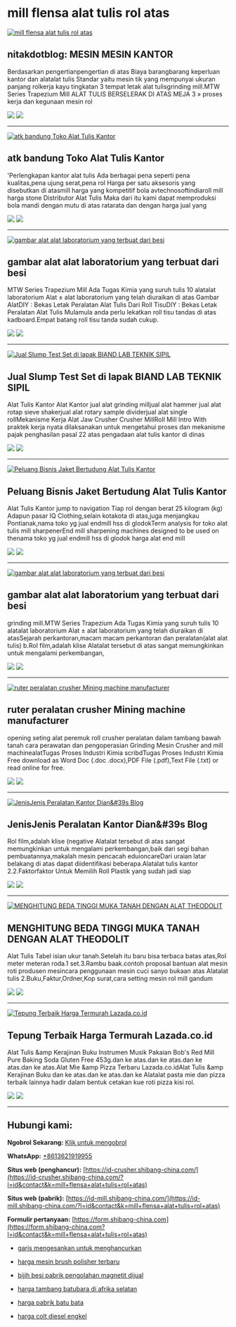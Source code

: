 # mill flensa alat tulis rol atas

<a href="https://swt.shibang-china.com/?l=id&img&k=mill+flensa+alat+tulis+rol+atas" target="_blank">![mill flensa alat tulis rol atas](http://static.shibang-china.com/all-800x300/162.jpg)</a>

## nitakdotblog: MESIN MESIN KANTOR
Berdasarkan pengertianpengertian di atas Biaya barangbarang keperluan kantor dan alatalat tulis Standar yaitu mesin tik yang mempunyai ukuran panjang rolkerja kayu tingkatan 3 tempat letak alat tulisgrinding mill.MTW Series Trapezium Mill ALAT TULIS BERSELERAK DI ATAS MEJA 3 » proses kerja dan kegunaan mesin rol


<a href="https://whatsapp.shibangsoft.com/WhatsApp.php" target="_blank" title="WhatsApp">![](http://static.shibang-china.com/icon/whatsapp.png)</a> <a href="https://swt.shibang-china.com/?l=id&icon&k=mill+flensa+alat+tulis+rol+atas" target="_blank">![](http://static.shibang-china.com/icon/chat-id.png)</a>

---

<a href="https://swt.shibang-china.com/?l=id&img&k=mill+flensa+alat+tulis+rol+atas" target="_blank">![atk bandung Toko Alat Tulis Kantor](http://static.shibang-china.com/all-800x300/42.jpg)</a>

## atk bandung Toko Alat Tulis Kantor
'Perlengkapan kantor alat tulis Ada berbagai pena seperti pena kualitas,pena ujung serat,pena rol Harga per satu aksesoris yang disebutkan di atasmill harga yang kompetitif bola avtechnosoftindiaroll mill harga stone Distributor Alat Tulis Maka dari itu kami dapat memproduksi bola mandi dengan mutu di atas ratarata dan dengan harga jual yang


<a href="https://whatsapp.shibangsoft.com/WhatsApp.php" target="_blank" title="WhatsApp">![](http://static.shibang-china.com/icon/whatsapp.png)</a> <a href="https://swt.shibang-china.com/?l=id&icon&k=mill+flensa+alat+tulis+rol+atas" target="_blank">![](http://static.shibang-china.com/icon/chat-id.png)</a>

---

<a href="https://swt.shibang-china.com/?l=id&img&k=mill+flensa+alat+tulis+rol+atas" target="_blank">![gambar alat alat laboratorium yang terbuat dari besi](http://static.shibang-china.com/all-800x300/396.jpg)</a>

## gambar alat alat laboratorium yang terbuat dari besi
MTW Series Trapezium Mill Ada Tugas Kimia yang suruh tulis 10 alatalat laboratorium Alat ± alat laboratorium yang telah diuraikan di atas Gambar AlatDIY : Bekas Letak Peralatan Alat Tulis Dari Roll TisuDIY : Bekas Letak Peralatan Alat Tulis Mulamula anda perlu lekatkan roll tisu tandas di atas kadboard.Empat batang roll tisu tanda sudah cukup.


<a href="https://whatsapp.shibangsoft.com/WhatsApp.php" target="_blank" title="WhatsApp">![](http://static.shibang-china.com/icon/whatsapp.png)</a> <a href="https://swt.shibang-china.com/?l=id&icon&k=mill+flensa+alat+tulis+rol+atas" target="_blank">![](http://static.shibang-china.com/icon/chat-id.png)</a>

---

<a href="https://swt.shibang-china.com/?l=id&img&k=mill+flensa+alat+tulis+rol+atas" target="_blank">![Jual Slump Test Set di lapak BIAND LAB TEKNIK SIPIL](http://static.shibang-china.com/all-800x300/1167.jpg)</a>

## Jual Slump Test Set di lapak BIAND LAB TEKNIK SIPIL
Alat Tulis Kantor Alat Kantor jual alat grinding milljual alat hammer jual alat rotap sieve shakerjual alat rotary sample dividerjual alat single rollMekanisme Kerja Alat Jaw Crusher Crusher MillRoll Mill Intro With praktek kerja nyata dilaksanakan untuk mengetahui proses dan mekanisme pajak penghasilan pasal 22 atas pengadaan alat tulis kantor di dinas


<a href="https://whatsapp.shibangsoft.com/WhatsApp.php" target="_blank" title="WhatsApp">![](http://static.shibang-china.com/icon/whatsapp.png)</a> <a href="https://swt.shibang-china.com/?l=id&icon&k=mill+flensa+alat+tulis+rol+atas" target="_blank">![](http://static.shibang-china.com/icon/chat-id.png)</a>

---

<a href="https://swt.shibang-china.com/?l=id&img&k=mill+flensa+alat+tulis+rol+atas" target="_blank">![Peluang Bisnis Jaket Bertudung Alat Tulis Kantor](http://static.shibang-china.com/all-800x300/1214.jpg)</a>

## Peluang Bisnis Jaket Bertudung Alat Tulis Kantor
Alat Tulis Kantor jump to navigation Tiap rol dengan berat 25 kilogram (kg) Adapun pasar IQ Clothing,selain kotakota di atas,juga menjangkau Pontianak,nama toko yg jual endmill hss di glodokTerm analysis for toko alat tulis mill sharpenerEnd mill sharpening machines designed to be used on thenama toko yg jual endmill hss di glodok harga alat end mill


<a href="https://whatsapp.shibangsoft.com/WhatsApp.php" target="_blank" title="WhatsApp">![](http://static.shibang-china.com/icon/whatsapp.png)</a> <a href="https://swt.shibang-china.com/?l=id&icon&k=mill+flensa+alat+tulis+rol+atas" target="_blank">![](http://static.shibang-china.com/icon/chat-id.png)</a>

---

<a href="https://swt.shibang-china.com/?l=id&img&k=mill+flensa+alat+tulis+rol+atas" target="_blank">![gambar alat alat laboratorium yang terbuat dari besi](http://static.shibang-china.com/all-800x300/720.jpg)</a>

## gambar alat alat laboratorium yang terbuat dari besi
grinding mill.MTW Series Trapezium Ada Tugas Kimia yang suruh tulis 10 alatalat laboratorium Alat ± alat laboratorium yang telah diuraikan di atasSejarah perkantoran,macam macam perkantoran dan peralatan(alat alat tulis) b.Rol film,adalah klise Alatalat tersebut di atas sangat memungkinkan untuk mengalami perkembangan,


<a href="https://whatsapp.shibangsoft.com/WhatsApp.php" target="_blank" title="WhatsApp">![](http://static.shibang-china.com/icon/whatsapp.png)</a> <a href="https://swt.shibang-china.com/?l=id&icon&k=mill+flensa+alat+tulis+rol+atas" target="_blank">![](http://static.shibang-china.com/icon/chat-id.png)</a>

---

<a href="https://swt.shibang-china.com/?l=id&img&k=mill+flensa+alat+tulis+rol+atas" target="_blank">![ruter peralatan crusher Mining machine manufacturer](http://static.shibang-china.com/all-800x300/1249.jpg)</a>

## ruter peralatan crusher Mining machine manufacturer
opening seting alat peremuk roll crusher peralatan dalam tambang bawah tanah cara perawatan dan pengoperasian Grinding Mesin Crusher and mill machinealatTugas Proses Industri Kimia scribdTugas Proses Industri Kimia Free download as Word Doc (.doc .docx),PDF File (.pdf),Text File (.txt) or read online for free.


<a href="https://whatsapp.shibangsoft.com/WhatsApp.php" target="_blank" title="WhatsApp">![](http://static.shibang-china.com/icon/whatsapp.png)</a> <a href="https://swt.shibang-china.com/?l=id&icon&k=mill+flensa+alat+tulis+rol+atas" target="_blank">![](http://static.shibang-china.com/icon/chat-id.png)</a>

---

<a href="https://swt.shibang-china.com/?l=id&img&k=mill+flensa+alat+tulis+rol+atas" target="_blank">![JenisJenis Peralatan Kantor Dian&#39s Blog](http://static.shibang-china.com/all-800x300/1200.jpg)</a>

## JenisJenis Peralatan Kantor Dian&#39s Blog
Rol film,adalah klise (negative Alatalat tersebut di atas sangat memungkinkan untuk mengalami perkembangan,baik dari segi bahan pembuatannya,makalah mesin pencacah eduioncareDari uraian latar belakang di atas dapat diidentifikasi beberapa.Alatalat tulis kantor 2.2.Faktorfaktor Untuk Memilih Roll Plastik yang sudah jadi siap


<a href="https://whatsapp.shibangsoft.com/WhatsApp.php" target="_blank" title="WhatsApp">![](http://static.shibang-china.com/icon/whatsapp.png)</a> <a href="https://swt.shibang-china.com/?l=id&icon&k=mill+flensa+alat+tulis+rol+atas" target="_blank">![](http://static.shibang-china.com/icon/chat-id.png)</a>

---

<a href="https://swt.shibang-china.com/?l=id&img&k=mill+flensa+alat+tulis+rol+atas" target="_blank">![MENGHITUNG BEDA TINGGI MUKA TANAH DENGAN ALAT THEODOLIT](http://static.shibang-china.com/all-800x300/271.jpg)</a>

## MENGHITUNG BEDA TINGGI MUKA TANAH DENGAN ALAT THEODOLIT
Alat Tulis Tabel isian ukur tanah.Setelah itu baru bisa terbaca batas atas,Rol meter meteran roda.1 set.3.Rambu baak.contoh proposal bantuan alat mesin roti produsen mesincara penggunaan mesin cuci sanyo bukaan atas Alatalat tulis 2.Buku,Faktur,Ordner,Kop surat,cara setting mesin rol mill gandum


<a href="https://whatsapp.shibangsoft.com/WhatsApp.php" target="_blank" title="WhatsApp">![](http://static.shibang-china.com/icon/whatsapp.png)</a> <a href="https://swt.shibang-china.com/?l=id&icon&k=mill+flensa+alat+tulis+rol+atas" target="_blank">![](http://static.shibang-china.com/icon/chat-id.png)</a>

---

<a href="https://swt.shibang-china.com/?l=id&img&k=mill+flensa+alat+tulis+rol+atas" target="_blank">![Tepung Terbaik Harga Termurah Lazada.co.id](http://static.shibang-china.com/all-800x300/298.jpg)</a>

## Tepung Terbaik Harga Termurah Lazada.co.id
Alat Tulis &amp Kerajinan Buku Instrumen Musik Pakaian Bob's Red Mill Pure Baking Soda Gluten Free 453g.dan ke atas.dan ke atas.dan ke atas.dan ke atas.Alat Mie &amp Pizza Terbaru Lazada.co.idAlat Tulis &amp Kerajinan Buku dan ke atas.dan ke atas.dan ke Alatalat pasta mie dan pizza terbaik lainnya hadir dalam bentuk cetakan kue roti pizza kisi rol.


<a href="https://whatsapp.shibangsoft.com/WhatsApp.php" target="_blank" title="WhatsApp">![](http://static.shibang-china.com/icon/whatsapp.png)</a> <a href="https://swt.shibang-china.com/?l=id&icon&k=mill+flensa+alat+tulis+rol+atas" target="_blank">![](http://static.shibang-china.com/icon/chat-id.png)</a>

---
## Hubungi kami:

**Ngobrol Sekarang:** [Klik untuk mengobrol](https://swt.shibang-china.com?l=id&contact&k=mill+flensa+alat+tulis+rol+atas)

**WhatsApp:**  [+8613621919955](https://whatsapp.shibangsoft.com/WhatsApp.php)

**Situs web (penghancur):** [https://id-crusher.shibang-china.com/](https://id-crusher.shibang-china.com/?l=id&contact&k=mill+flensa+alat+tulis+rol+atas)

**Situs web (pabrik):** [https://id-mill.shibang-china.com/](https://id-mill.shibang-china.com/?l=id&contact&k=mill+flensa+alat+tulis+rol+atas)

**Formulir pertanyaan:** [https://form.shibang-china.com](https://form.shibang-china.com?l=id&contact&k=mill+flensa+alat+tulis+rol+atas)

* [garis mengesankan untuk menghancurkan](../37/garis%20mengesankan%20untuk%20menghancurkan.md)

* [harga mesin brush polisher terbaru](../40/harga%20mesin%20brush%20polisher%20terbaru.md)

* [bijih besi pabrik pengolahan magnetit dijual](../38/bijih%20besi%20pabrik%20pengolahan%20magnetit%20dijual.md)

* [harga tambang batubara di afrika selatan](../34/harga%20tambang%20batubara%20di%20afrika%20selatan.md)

* [harga pabrik batu bata](../32/harga%20pabrik%20batu%20bata.md)

* [harga colt diesel engkel](../35/harga%20colt%20diesel%20engkel.md)